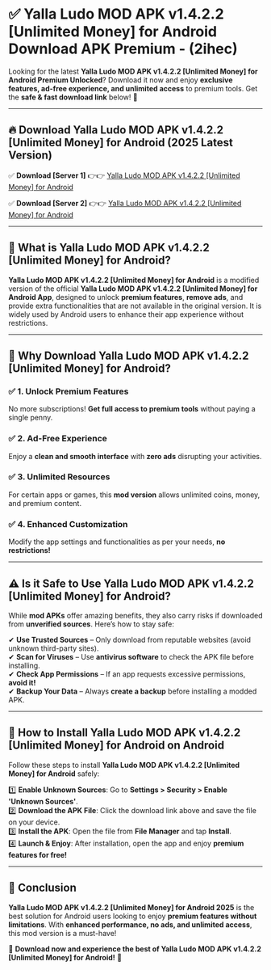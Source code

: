 
# ✅ Yalla Ludo MOD APK v1.4.2.2 [Unlimited Money] for Android Download APK Premium -  (2ihec) 

Looking for the latest **Yalla Ludo MOD APK v1.4.2.2 [Unlimited Money] for Android Premium Unlocked**? Download it now and enjoy **exclusive features, ad-free experience, and unlimited access** to premium tools. Get the **safe & fast download link** below! 🚀

---

## 🔥 Download Yalla Ludo MOD APK v1.4.2.2 [Unlimited Money] for Android (2025 Latest Version)

✅ **Download [Server 1]** 👉👉 [Yalla Ludo MOD APK v1.4.2.2 [Unlimited Money] for Android ](https://apkcomod.com?title=Yalla_Ludo_MOD_APK_v1.4.2.2_[Unlimited_Money]_for_Android)  

✅ **Download [Server 2]** 👉👉 [Yalla Ludo MOD APK v1.4.2.2 [Unlimited Money] for Android ](https://apkcomod.com?title=Yalla_Ludo_MOD_APK_v1.4.2.2_[Unlimited_Money]_for_Android)  


---

## 📌 What is Yalla Ludo MOD APK v1.4.2.2 [Unlimited Money] for Android?

**Yalla Ludo MOD APK v1.4.2.2 [Unlimited Money] for Android** is a modified version of the official **Yalla Ludo MOD APK v1.4.2.2 [Unlimited Money] for Android App**, designed to unlock **premium features**, **remove ads**, and provide extra functionalities that are not available in the original version. It is widely used by Android users to enhance their app experience without restrictions.

---

## 🌟 Why Download Yalla Ludo MOD APK v1.4.2.2 [Unlimited Money] for Android?

### ✅ 1. Unlock Premium Features
No more subscriptions! **Get full access to premium tools** without paying a single penny.

### ✅ 2. Ad-Free Experience
Enjoy a **clean and smooth interface** with **zero ads** disrupting your activities.

### ✅ 3. Unlimited Resources
For certain apps or games, this **mod version** allows unlimited coins, money, and premium content.

### ✅ 4. Enhanced Customization
Modify the app settings and functionalities as per your needs, **no restrictions!**

---

## ⚠️ Is it Safe to Use Yalla Ludo MOD APK v1.4.2.2 [Unlimited Money] for Android?

While **mod APKs** offer amazing benefits, they also carry risks if downloaded from **unverified sources**. Here’s how to stay safe:

✔ **Use Trusted Sources** – Only download from reputable websites (avoid unknown third-party sites).  
✔ **Scan for Viruses** – Use **antivirus software** to check the APK file before installing.  
✔ **Check App Permissions** – If an app requests excessive permissions, **avoid it!**  
✔ **Backup Your Data** – Always **create a backup** before installing a modded APK.

---

## 📲 How to Install Yalla Ludo MOD APK v1.4.2.2 [Unlimited Money] for Android on Android

Follow these steps to install **Yalla Ludo MOD APK v1.4.2.2 [Unlimited Money] for Android** safely:

1️⃣ **Enable Unknown Sources**: Go to **Settings > Security > Enable 'Unknown Sources'**.  
2️⃣ **Download the APK File**: Click the download link above and save the file on your device.  
3️⃣ **Install the APK**: Open the file from **File Manager** and tap **Install**.  
4️⃣ **Launch & Enjoy**: After installation, open the app and enjoy **premium features for free!**

---

## 🚀 Conclusion

**Yalla Ludo MOD APK v1.4.2.2 [Unlimited Money] for Android 2025** is the best solution for Android users looking to enjoy **premium features without limitations**. With **enhanced performance, no ads, and unlimited access**, this mod version is a must-have!

🔻 **Download now and experience the best of Yalla Ludo MOD APK v1.4.2.2 [Unlimited Money] for Android!** 🔻

